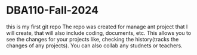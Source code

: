 # DBA110-Fall-2024
this is my first git repo
The repo was created for manage ant project that I will create, that will also include coding, documents, etc. This allows you to see the changes for your projects like, checking the history(tracks the changes of any projects). You can also collab any studnets or teachers.
